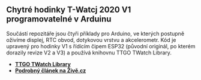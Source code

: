 ## Chytré hodinky T-Watcj 2020 V1 programovatelné v Arduinu
Součástí repozitáře jsou čtyři příklady pro Arduino, ve kterých postupně oživíme displej, RTC obvod, dotykovou vrstvu a akcelerometr. Kód je upravený pro hodinky V1 s řídícím čipem ESP32 (původní originál, po kterém dorazily revize V2 a V3) a používá knihovnu TTGO TWatch Library.
 - **[TTGO TWatch Library](https://github.com/Xinyuan-LilyGO/TTGO_TWatch_Library)**
 - **[Podrobný článek na Živě.cz](https://www.zive.cz/clanky/programujeme-chytre-hodinky-v-arduinu-ozivime-displej-akcelerometr-a-casovy-cip/sc-3-a-216000/default.aspx)**
